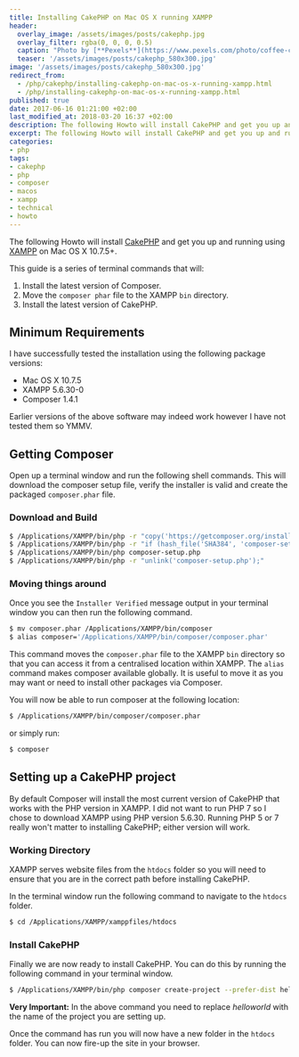 ```yaml
---
title: Installing CakePHP on Mac OS X running XAMPP
header:
  overlay_image: /assets/images/posts/cakephp.jpg
  overlay_filter: rgba(0, 0, 0, 0.5)
  caption: "Photo by [**Pexels**](https://www.pexels.com/photo/coffee-cup-mug-apple-4159/)"
  teaser: '/assets/images/posts/cakephp_580x300.jpg'
image: '/assets/images/posts/cakephp_580x300.jpg'
redirect_from:
  - /php/cakephp/installing-cakephp-on-mac-os-x-running-xampp.html
  - /php/installing-cakephp-on-mac-os-x-running-xampp.html
published: true
date: 2017-06-16 01:21:00 +02:00
last_modified_at: 2018-03-20 16:37 +02:00
description: The following Howto will install CakePHP and get you up and running using XAMPP on Mac OS X 10.7.5+.
excerpt: The following Howto will install CakePHP and get you up and running using XAMPP on Mac OS X 10.7.5+.
categories:
- php
tags:
- cakephp
- php
- composer
- macos
- xampp
- technical
- howto
---
```

The following Howto will install [CakePHP](http://cakephp.com) and get you up and running using [XAMPP](http:///xampp.com) on Mac OS X 10.7.5+.

This guide is a series of terminal commands that will:

 1. Install the latest version of Composer.
 2. Move the `composer phar` file to the XAMPP `bin` directory.
 3. Install the latest version of CakePHP.

## Minimum Requirements
I have successfully tested the installation using the following package versions:

* Mac OS X 10.7.5
* XAMPP 5.6.30-0
* Composer 1.4.1

Earlier versions of the above software may indeed work however I have not tested them so YMMV.

## Getting Composer
Open up a terminal window and run the following shell commands. This will download the composer setup file, verify the installer is valid and create the packaged `composer.phar` file.

### Download and Build
```bash
$ /Applications/XAMPP/bin/php -r "copy('https://getcomposer.org/installer', 'composer-setup.php');"
$ /Applications/XAMPP/bin/php -r "if (hash_file('SHA384', 'composer-setup.php') === '669656bab3166a7aff8a7506b8cb2d1c292f042046c5a994c43155c0be6190fa0355160742ab2e1c88d40d5be660b410') { echo 'Installer verified'; } else { echo 'Installer corrupt'; unlink('composer-setup.php'); } echo PHP_EOL;"
$ /Applications/XAMPP/bin/php composer-setup.php
$ /Applications/XAMPP/bin/php -r "unlink('composer-setup.php');"
```

### Moving things around
Once you see the `Installer Verified` message output in your terminal window you can then run the following command.
```bash
$ mv composer.phar /Applications/XAMPP/bin/composer
$ alias composer='/Applications/XAMPP/bin/composer/composer.phar'
```
This command moves the `composer.phar` file to the XAMPP `bin` directory so that you can access it from a centralised location within XAMPP. The `alias` command makes composer available globally. It is useful to move it as you may want or need to install other packages via Composer.

You will now be able to run composer at the following location:
```bash
$ /Applications/XAMPP/bin/composer/composer.phar
```
or simply run:
```bash
$ composer
```

## Setting up a CakePHP project
By default Composer will install the most current version of CakePHP that works with the PHP version in XAMPP. I did not want to run PHP 7 so I chose to download XAMPP using PHP version 5.6.30. Running PHP 5 or 7 really won't matter to installing CakePHP; either version will work.

### Working Directory
XAMPP serves website files from the `htdocs` folder so you will need to ensure that you are in the correct path before installing CakePHP.

In the terminal window run the following command to navigate to the `htdocs` folder.
```bash
$ cd /Applications/XAMPP/xamppfiles/htdocs
```

### Install CakePHP
Finally we are now ready to install CakePHP. You can do this by running the following command in your terminal window.
```bash
$ /Applications/XAMPP/bin/php composer create-project --prefer-dist helloworld/app helloworld
```
**Very Important:** In the above command you need to replace *helloworld* with the name of the project you are setting up.

Once the command has run you will now have a new folder in the `htdocs` folder. You can now fire-up the site in your browser.
